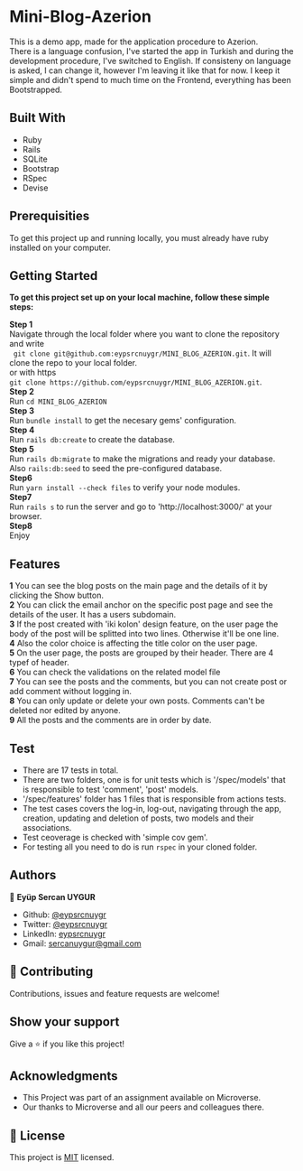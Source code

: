 # Mini-Blog-Azerion
This is a demo app, made for the application procedure to Azerion.<br>
There is a language confusion, I've started the app in Turkish and during the development procedure, I've switched to English.
If consisteny on language is asked, I can change it, however I'm leaving it like that for now. I keep it simple and didn't spend to much time
on the Frontend, everything has been Bootstrapped.

## Built With
* Ruby
* Rails
* SQLite
* Bootstrap
* RSpec
* Devise

## Prerequisities

To get this project up and running locally, you must already have ruby installed on your computer.

## Getting Started

**To get this project set up on your local machine, follow these simple steps:**

**Step 1**<br>
Navigate through the local folder where you want to clone the repository and write<br>
``` git clone git@github.com:eypsrcnuygr/MINI_BLOG_AZERION.git```. It will clone the repo to your local folder.<br>
or with https<br>
```git clone https://github.com/eypsrcnuygr/MINI_BLOG_AZERION.git```.<br>
**Step 2**<br>
Run ```cd MINI_BLOG_AZERION```<br>
**Step 3**<br>
Run ```bundle install``` to get the necesary gems' configuration.<br>
**Step 4**<br>
Run ```rails db:create``` to create the database.<br>
**Step 5**<br>
Run ```rails db:migrate``` to make the migrations and ready your database. Also ```rails:db:seed``` to seed the pre-configured database.<br>
**Step6**<br>
Run ```yarn install --check files``` to verify your node modules.<br>
**Step7**<br>
Run ```rails s``` to run the server and go to 'http://localhost:3000/' at your browser.<br>
**Step8**<br>
Enjoy<br>

## Features

**1**
You can see the blog posts on the main page and the details of it by clicking the Show button.<br>
**2**
You can click the email anchor on the specific post page and see the details of the user. It has a users subdomain.<br>
**3**
If the post created with 'iki kolon' design feature, on the user page the body of the post will be splitted into two lines. Otherwise it'll be one line. <br>
**4**
Also the color choice is affecting the title color on the user page.<br>
**5**
On the user page, the posts are grouped by their header. There are 4 typef of header.<br> 
**6**
You can check the validations on the related model file<br>
**7**
You can see the posts and the comments, but you can not create post or add comment without logging in.<br>
**8**
You can only update or delete your own posts. Comments can't be deleted nor edited by anyone.<br>
**9**
All the posts and the comments are in order by date.
## Test
- There are 17 tests in total.
- There are two folders, one is for unit tests which is '/spec/models' that is responsible to test 'comment', 'post' models.
- '/spec/features' folder has 1 files that is responsible from actions tests.
- The test cases covers the log-in, log-out, navigating through the app, creation, updating and deletion of posts, two models and their associations.
- Test ceoverage is checked with 'simple cov gem'.
- For testing all you need to do is run ```rspec``` in your cloned folder.

## Authors

👤 **Eyüp Sercan UYGUR**

-   Github: [@eypsrcnuygr](https://github.com/eypsrcnuygr)
-   Twitter: [@eypsrcnuygr](https://twitter.com/eypsrcnuygr)
-   LinkedIn: [eypsrcnuygr](https://www.linkedin.com/in/eypsrcnuygr/)
-   Gmail: [sercanuygur@gmail.com](sercanuygur@gmail.com)

## 🤝 Contributing

Contributions, issues and feature requests are welcome!

## Show your support

Give a ⭐️ if you like this project!

## Acknowledgments

-   This Project was part of an assignment available on Microverse.
-   Our thanks to Microverse and all our peers and colleagues there.

## 📝 License

This project is [MIT](lic.url) licensed.
